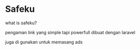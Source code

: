 # Safeku

what is safeku?

pengaman link yang simple tapi powerfull
dibuat dengan laravel

juga di gunakan untuk memasang ads
